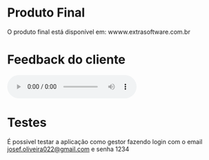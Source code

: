 # Produto Final
O produto final está disponível em: wwww.extrasoftware.com.br

# Feedback do cliente
<audio controls>
  <source src="/assets/Audio_Cliente.mp3" type="audio/mpeg">
  Seu navegador não suporta o elemento de áudio.
</audio>

# Testes
É possivel testar a aplicação como gestor fazendo login com o email josef.oliveira022@gmail.com e senha 1234

